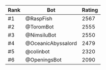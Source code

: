 Rank|Bot|Rating
---|---|---
#1|@RaspFish|2567
#2|@ToromBot|2555
#3|@NimsiluBot|2550
#4|@OceanicAbyssalord|2479
#5|@colinbot|2320
#6|@OpeningsBot|2090

